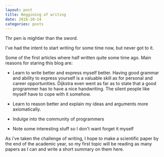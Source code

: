 ```yaml
---
layout: post
title: Beggining of writing
date: 2018-10-14
categories: posts
---
```


Thr pen is mightier than the sword.

I've had the intent to start writing for some time now, but never got to it.

Some of the first articles where half written quite some time ago. Main reasons
for staring this blog are:

- Learn to write better and express myself better. Having good grammar and ability 
    to express yourself is a valuable skill as for personal and career opportunities. 
    Dijkstra even went as far as to state that a good programmer has to have a 
    nice handwriting. The silent people like myself have to cope with it somehow.
- Learn to reason better and explain my ideas and arguments more axiomatically.
    
- Indulge into the community of programmers
- Note some interesting stuff so I don't want forget it myself


As i've taken the challenge of writing, I hope to make a scientific paper 
by the end of the academic year, so my first topic will be reading as many 
papers as I can and write a short summary on them here.




